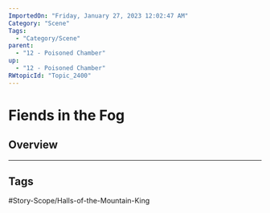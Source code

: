 ```yaml
---
ImportedOn: "Friday, January 27, 2023 12:02:47 AM"
Category: "Scene"
Tags:
  - "Category/Scene"
parent:
  - "12 - Poisoned Chamber"
up:
  - "12 - Poisoned Chamber"
RWtopicId: "Topic_2400"
---
```

# Fiends in the Fog
## Overview

---
## Tags
#Story-Scope/Halls-of-the-Mountain-King

